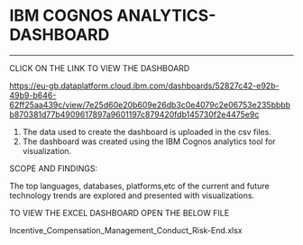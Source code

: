 # IBM COGNOS ANALYTICS-DASHBOARD

****
CLICK ON THE LINK TO VIEW THE DASHBOARD

https://eu-gb.dataplatform.cloud.ibm.com/dashboards/52827c42-e92b-49b9-b646-62ff25aa439c/view/7e25d60e20b609e26db3c0e4079c2e06753e235bbbbb870381d77b4909617897a9601197c879420fdb145730f2e4475e9c


1. The data used to create the dashboard is uploaded in the csv files.
2. The dashboard was created using the IBM Cognos analytics tool for visualization.

SCOPE AND FINDINGS:

The top languages, databases, platforms,etc of the current and future technology trends are explored and presented with visualizations.




TO VIEW THE EXCEL DASHBOARD OPEN THE BELOW FILE 

Incentive_Compensation_Management_Conduct_Risk-End.xlsx

